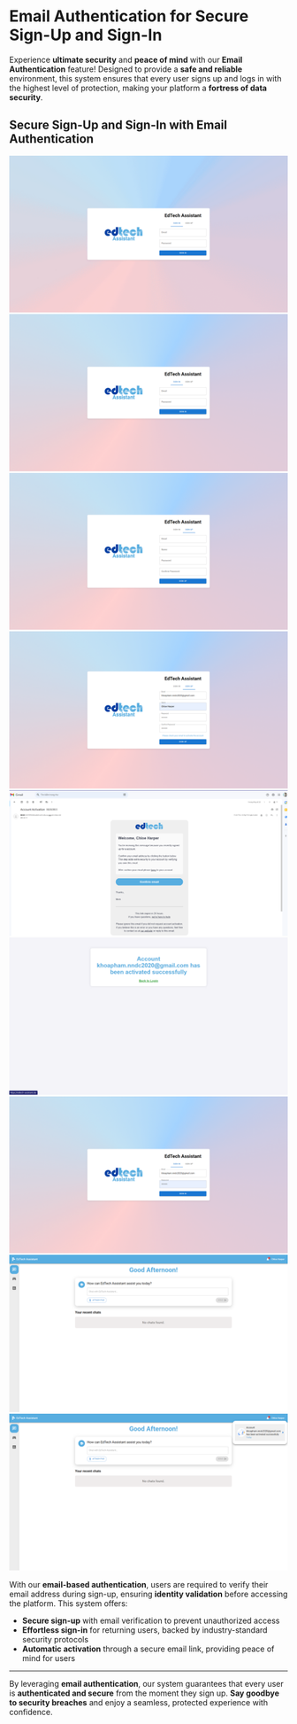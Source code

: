 # Email Authentication for Secure Sign-Up and Sign-In

Experience **ultimate security** and **peace of mind** with our **Email Authentication** feature! Designed to provide a **safe and reliable** environment, this system ensures that every user signs up and logs in with the highest level of protection, making your platform a **fortress of data security**.

## Secure Sign-Up and Sign-In with Email Authentication

![1 - Sign in Sign up.gif](../gifs/1_-_Sign_in_Sign_up.gif)
![1 - Sign in Sign up.gif](../images/Sign%20in%20Sign%20up/3.png)
![1 - Sign in Sign up.gif](../images/Sign%20in%20Sign%20up/5.png)
![1 - Sign in Sign up.gif](../images/Sign%20in%20Sign%20up/8.png)
![1 - Sign in Sign up.gif](../images/Sign%20in%20Sign%20up/9.png)
![1 - Sign in Sign up.gif](../images/Sign%20in%20Sign%20up/11.png)
![1 - Sign in Sign up.gif](../images/Sign%20in%20Sign%20up/14.png)
![1 - Sign in Sign up.gif](../images/Sign%20in%20Sign%20up/15.png)
![1 - Sign in Sign up.gif](../images/Sign%20in%20Sign%20up/17.png)

With our **email-based authentication**, users are required to verify their email address during sign-up, ensuring **identity validation** before accessing the platform. This system offers:

- **Secure sign-up** with email verification to prevent unauthorized access
- **Effortless sign-in** for returning users, backed by industry-standard security protocols
- **Automatic activation** through a secure email link, providing peace of mind for users

---

By leveraging **email authentication**, our system guarantees that every user is **authenticated and secure** from the moment they sign up. **Say goodbye to security breaches** and enjoy a seamless, protected experience with confidence.

